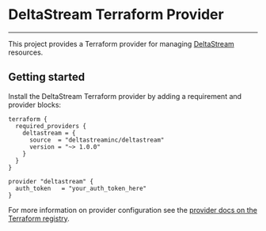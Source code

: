 # DeltaStream Terraform Provider

----

This project provides a Terraform provider for managing [DeltaStream](https://deltastream.io) resources.

## Getting started

Install the DeltaStream Terraform provider by adding a requirement and provider blocks:
```hcl
terraform {
  required_providers {
    deltastream = {
      source  = "deltastreaminc/deltastream"
      version = "~> 1.0.0"
    }
  }
}

provider "deltastream" {
  auth_token   = "your_auth_token_here"
}
```

For more information on provider configuration see the [provider docs on the Terraform registry](https://registry.terraform.io/providers/deltastreaminc/deltastream/latest/docs).
